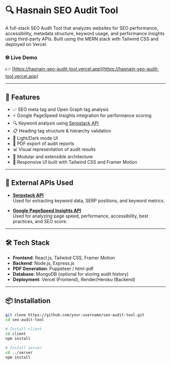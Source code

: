 # 🔍 Hasnain SEO Audit Tool

A full-stack SEO Audit Tool that analyzes websites for SEO performance, accessibility, metadata structure, keyword usage, and performance insights using third-party APIs.
Built using the MERN stack with Tailwind CSS and deployed on Vercel.


### 🌐 Live Demo

👉 [https://hasnain-seo-audit-tool.vercel.app](https://hasnain-seo-audit-tool.vercel.app)

---

## 🚀 Features

- ✅ SEO meta tag and Open Graph tag analysis
- ⚡ Google PageSpeed Insights integration for performance scoring
- 🔍 Keyword analysis using [Serpstack API](https://serpstack.com/)
- 📋 Heading tag structure & hierarchy validation
- 🌈 Light/Dark mode UI
- 📄 PDF export of audit reports
- 📊 Visual representation of audit results
- 🧩 Modular and extensible architecture
- 🎨 Responsive UI built with Tailwind CSS and Framer Motion

---

## 🔗 External APIs Used

- **[Serpstack API](https://serpstack.com/)**  
  Used for extracting keyword data, SERP positions, and keyword metrics.

- **[Google PageSpeed Insights API](https://developers.google.com/speed/docs/insights/v5/get-started)**  
  Used for analyzing page speed, performance, accessibility, best practices, and SEO score.

---

## 🛠️ Tech Stack

- **Frontend**: React.js, Tailwind CSS, Framer Motion
- **Backend**: Node.js, Express.js
- **PDF Generation**: Puppeteer / html-pdf
- **Database**: MongoDB (optional for storing audit history)
- **Deployment**: Vercel (Frontend), Render/Heroku (Backend)

---

## 📦 Installation

```bash
git clone https://github.com/your-username/seo-audit-tool.git
cd seo-audit-tool

# Install client
cd client
npm install

# Install server
cd ../server
npm install
